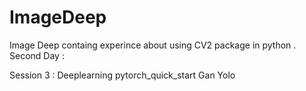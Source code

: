 # ImageDeep  
Image Deep containg experince about using CV2 package in python .</br> 
Second Day :     
     
  
 Session 3 : Deeplearning
      pytorch_quick_start 
 Gan
 Yolo  
 
